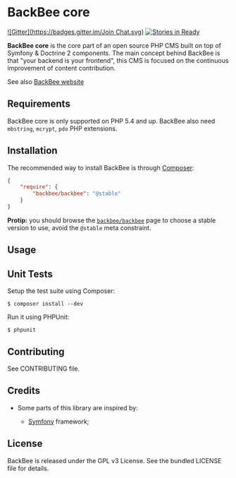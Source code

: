 BackBee core
============

[![Gitter](https://badges.gitter.im/Join Chat.svg)](https://gitter.im/backbee/BackBee?utm_source=badge&utm_medium=badge&utm_campaign=pr-badge&utm_content=badge)
[![Stories in Ready](https://badge.waffle.io/backbee/BackBee.png?label=in%20progress&title=Features%20in%20progress)](https://waffle.io/backbee/BackBee)

**BackBee core** is the core part of an open source PHP CMS built on top of Symfony & Doctrine 2 components.
The main concept behind BackBee is that "your backend is your frontend", this CMS is
focused on the continuous improvement of content contribution.

See also [BackBee website](http://backbee.com/what-is-backbee/10-reasons-to-use-BackBee5)

Requirements
------------

BackBee core is only supported on PHP 5.4 and up.
BackBee also need ``mbstring``, ``mcrypt``, ``pdo`` PHP extensions.

Installation
------------

The recommended way to install BackBee is through
[Composer](http://getcomposer.org/):

``` json
{
    "require": {
        "backbee/backbee": "@stable"
    }
}
```

**Protip:** you should browse the
[`backbee/backbee`](https://packagist.org/packages/backbee/backbee)
page to choose a stable version to use, avoid the `@stable` meta constraint.


Usage
-----



Unit Tests
----------

Setup the test suite using Composer:

    $ composer install --dev

Run it using PHPUnit:

    $ phpunit


Contributing
------------

See CONTRIBUTING file.


Credits
-------

* Some parts of this library are inspired by:

    * [Symfony](http://github.com/symfony/symfony) framework;


License
-------

BackBee is released under the GPL v3 License. See the bundled LICENSE file for details.

